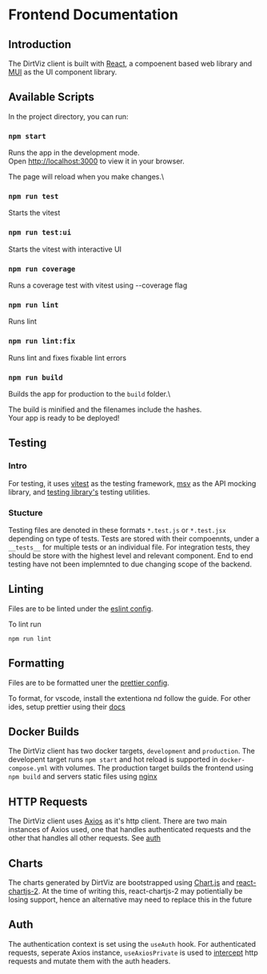 # Frontend Documentation

## Introduction

The DirtViz client is built with [React](https://react.dev/), a compoenent based web library and [MUI](https://mui.com/) as the UI component library.

## Available Scripts

In the project directory, you can run:

### `npm start`

Runs the app in the development mode.\
Open [http://localhost:3000](http://localhost:3000) to view it in your browser.

The page will reload when you make changes.\

### `npm run test`

Starts the vitest

### `npm run test:ui`

Starts the vitest with interactive UI

### `npm run coverage`

Runs a coverage test with vitest using --coverage flag

### `npm run lint`

Runs lint

### `npm run lint:fix`

Runs lint and fixes fixable lint errors

### `npm run build`

Builds the app for production to the `build` folder.\

The build is minified and the filenames include the hashes.\
Your app is ready to be deployed!


## Testing

### Intro

For testing, it uses [vitest](https://vitest.dev/) as the testing framework, [msv](https://mswjs.io/) as the API mocking library, and [testing library's](https://testing-library.com/) testing utilities.

### Stucture

Testing files are denoted in these formats `*.test.js` or `*.test.jsx` depending on type of tests. Tests are stored with their compoennts, under a `__tests__` for multiple tests or an individual file. For integration tests, they should be store with the highest level and relevant component. End to end testing have not been implemnted to due changing scope of the backend.

## Linting

Files are to be linted under the [eslint config](.eslintrc.json).

To lint run

```console
npm run lint
```

## Formatting

Files are to be formatted uner the [prettier config](.prettierrc.json).

To format, for vscode, install the extentiona nd follow the guide. For other ides, setup prettier using their [docs](https://prettier.io/docs/en/install)

## Docker Builds

The DirtViz client has two docker targets, `development` and `production`. The developent target runs `npm start` and hot reload is supported in `docker-compose.yml` with volumes. The production target builds the frontend using `npm build` and servers static files using [nginx](https://www.f5.com/products/nginx)

## HTTP Requests

The DirtViz client uses [Axios](https://axios-http.com/) as it's http client. There are two main instances of Axios used, one that handles authenticated requests and the other that handles all other requests. See [auth](#auth)


## Charts

The charts generated by DirtViz are bootstrapped using [Chart.js](https://www.chartjs.org/) and [react-chartjs-2](https://github.com/reactchartjs/react-chartjs-2). At the time of writing this, react-chartjs-2 may potientially be losing support, hence an alternative may need to replace this in the future

## Auth

The authentication context is set using the `useAuth` hook. For authenticated requests, seperate Axios instance, `useAxiosPrivate` is used to [intercept](https://axios-http.com/docs/interceptors) http requests and mutate them with the auth headers.
